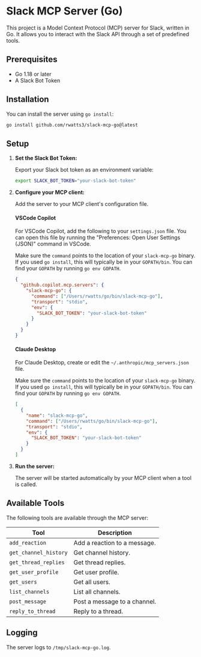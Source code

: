 # Slack MCP Server (Go)

This project is a Model Context Protocol (MCP) server for Slack, written in Go. It allows you to interact with the Slack API through a set of predefined tools.

## Prerequisites

- Go 1.18 or later
- A Slack Bot Token

## Installation

You can install the server using `go install`:

```bash
go install github.com/rwatts3/slack-mcp-go@latest
```

## Setup

1.  **Set the Slack Bot Token:**

    Export your Slack bot token as an environment variable:

    ```bash
    export SLACK_BOT_TOKEN="your-slack-bot-token"
    ```

2.  **Configure your MCP client:**

    Add the server to your MCP client's configuration file.

    #### VSCode Copilot

    For VSCode Copilot, add the following to your `settings.json` file. You can open this file by running the "Preferences: Open User Settings (JSON)" command in VSCode.

    Make sure the `command` points to the location of your `slack-mcp-go` binary. If you used `go install`, this will typically be in your `GOPATH/bin`. You can find your `GOPATH` by running `go env GOPATH`.

    ```json
    {
      "github.copilot.mcp.servers": {
        "slack-mcp-go": {
          "command": ["/Users/rwatts/go/bin/slack-mcp-go"],
          "transport": "stdio",
          "env": {
            "SLACK_BOT_TOKEN": "your-slack-bot-token"
          }
        }
      }
    }
    ```

    #### Claude Desktop

    For Claude Desktop, create or edit the `~/.anthropic/mcp_servers.json` file.

    Make sure the `command` points to the location of your `slack-mcp-go` binary. If you used `go install`, this will typically be in your `GOPATH/bin`. You can find your `GOPATH` by running `go env GOPATH`.

    ```json
    [
      {
        "name": "slack-mcp-go",
        "command": ["/Users/rwatts/go/bin/slack-mcp-go"],
        "transport": "stdio",
        "env": {
          "SLACK_BOT_TOKEN": "your-slack-bot-token"
        }
      }
    ]
    ```

3.  **Run the server:**

    The server will be started automatically by your MCP client when a tool is called.

## Available Tools

The following tools are available through the MCP server:

| Tool                  | Description                       |
| --------------------- | --------------------------------- |
| `add_reaction`        | Add a reaction to a message.      |
| `get_channel_history` | Get channel history.              |
| `get_thread_replies`  | Get thread replies.               |
| `get_user_profile`    | Get user profile.                 |
| `get_users`           | Get all users.                    |
| `list_channels`       | List all channels.                |
| `post_message`        | Post a message to a channel.      |
| `reply_to_thread`     | Reply to a thread.                |

## Logging

The server logs to `/tmp/slack-mcp-go.log`.
